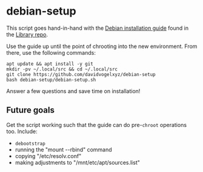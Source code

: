 # debian-setup

This script goes hand-in-hand with the [Debian installation guide](https://github.com/DavidVogelxyz/library/blob/master/install-os/install-debian.md) found in the [Library repo](https://github.com/davidvogelxyz/library).

Use the guide up until the point of chrooting into the new environment. From there, use the following commands:

```
apt update && apt install -y git
mkdir -pv ~/.local/src && cd ~/.local/src
git clone https://github.com/davidvogelxyz/debian-setup
bash debian-setup/debian-setup.sh
```

Answer a few questions and save time on installation!

## Future goals

Get the script working such that the guide can do pre-`chroot` operations too. Include:

- `debootstrap`
- running the "mount --rbind" command
- copying "/etc/resolv.conf"
- making adjustments to "/mnt/etc/apt/sources.list"
